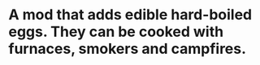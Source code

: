 # A mod that adds edible hard-boiled eggs. They can be cooked with furnaces, smokers and campfires.
